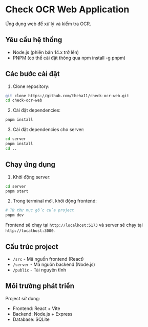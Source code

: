 # Check OCR Web Application

Ứng dụng web để xử lý và kiểm tra OCR.

## Yêu cầu hệ thống

- Node.js (phiên bản 14.x trở lên)
- PNPM (có thể cài đặt thông qua npm install -g pnpm)

## Các bước cài đặt

1. Clone repository:
```bash
git clone https://github.com/theha11/check-ocr-web.git
cd check-ocr-web
```

2. Cài đặt dependencies:
```bash
pnpm install
```

3. Cài đặt dependencies cho server:
```bash
cd server
pnpm install
cd ..
```

## Chạy ứng dụng

1. Khởi động server:
```bash
cd server
pnpm start
```

2. Trong terminal mới, khởi động frontend:
```bash
# Từ thư mục gốc của project
pnpm dev
```

Frontend sẽ chạy tại `http://localhost:5173` và server sẽ chạy tại `http://localhost:3000`.

## Cấu trúc project

- `/src` - Mã nguồn frontend (React)
- `/server` - Mã nguồn backend (Node.js)
- `/public` - Tài nguyên tĩnh

## Môi trường phát triển

Project sử dụng:
- Frontend: React + Vite
- Backend: Node.js + Express
- Database: SQLite
